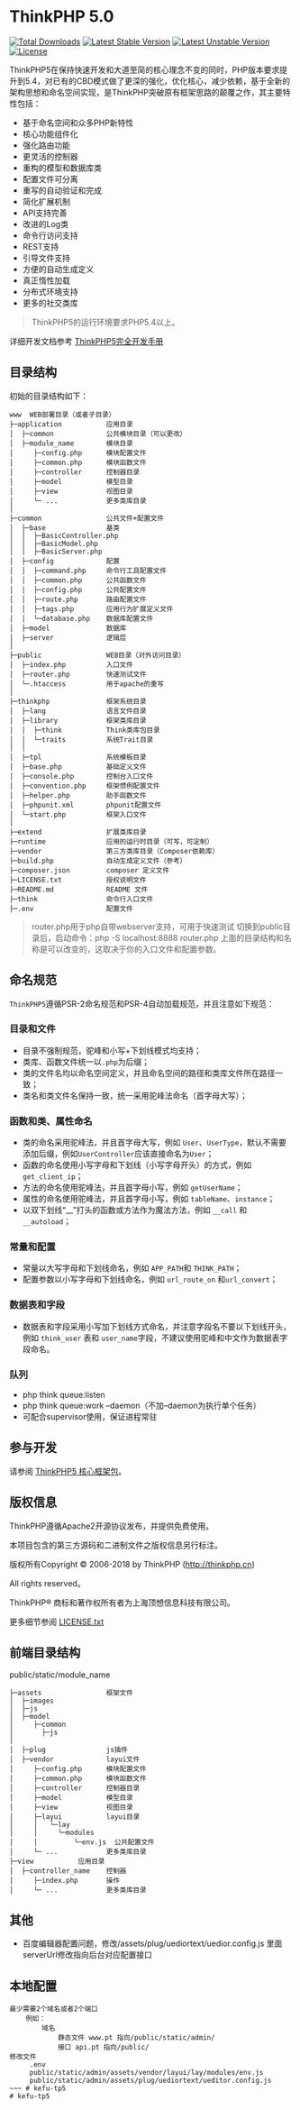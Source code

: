 ThinkPHP 5.0
===============

[![Total Downloads](https://poser.pugx.org/topthink/think/downloads)](https://packagist.org/packages/topthink/think)
[![Latest Stable Version](https://poser.pugx.org/topthink/think/v/stable)](https://packagist.org/packages/topthink/think)
[![Latest Unstable Version](https://poser.pugx.org/topthink/think/v/unstable)](https://packagist.org/packages/topthink/think)
[![License](https://poser.pugx.org/topthink/think/license)](https://packagist.org/packages/topthink/think)

ThinkPHP5在保持快速开发和大道至简的核心理念不变的同时，PHP版本要求提升到5.4，对已有的CBD模式做了更深的强化，优化核心，减少依赖，基于全新的架构思想和命名空间实现，是ThinkPHP突破原有框架思路的颠覆之作，其主要特性包括：

 + 基于命名空间和众多PHP新特性
 + 核心功能组件化
 + 强化路由功能
 + 更灵活的控制器
 + 重构的模型和数据库类
 + 配置文件可分离
 + 重写的自动验证和完成
 + 简化扩展机制
 + API支持完善
 + 改进的Log类
 + 命令行访问支持
 + REST支持
 + 引导文件支持
 + 方便的自动生成定义
 + 真正惰性加载
 + 分布式环境支持
 + 更多的社交类库

> ThinkPHP5的运行环境要求PHP5.4以上。

详细开发文档参考 [ThinkPHP5完全开发手册](http://www.kancloud.cn/manual/thinkphp5)

## 目录结构

初始的目录结构如下：

~~~
www  WEB部署目录（或者子目录）
├─application           应用目录
│  ├─common             公共模块目录（可以更改）
│  ├─module_name        模块目录
│     ├─config.php      模块配置文件
│     ├─common.php      模块函数文件
│     ├─controller      控制器目录
│     ├─model           模型目录
│     ├─view            视图目录
│     └─ ...            更多类库目录
│
├─common                公共文件+配置文件
│  ├─base             	基类
│  │  ├─BasicController.php      
│  │  ├─BasicModel.php      
│  │  ├─BasicServer.php      
│  ├─config             配置
│  │  ├─command.php     命令行工具配置文件
│  │  ├─common.php      公共函数文件
│  │  ├─config.php      公共配置文件
│  │  ├─route.php       路由配置文件
│  │  ├─tags.php        应用行为扩展定义文件
│  │  └─database.php    数据库配置文件
│  ├─model             	数据库
│  ├─server             逻辑层
│
├─public                WEB目录（对外访问目录）
│  ├─index.php          入口文件
│  ├─router.php         快速测试文件
│  └─.htaccess          用于apache的重写
│
├─thinkphp              框架系统目录
│  ├─lang               语言文件目录
│  ├─library            框架类库目录
│  │  ├─think           Think类库包目录
│  │  └─traits          系统Trait目录
│  │
│  ├─tpl                系统模板目录
│  ├─base.php           基础定义文件
│  ├─console.php        控制台入口文件
│  ├─convention.php     框架惯例配置文件
│  ├─helper.php         助手函数文件
│  ├─phpunit.xml        phpunit配置文件
│  └─start.php          框架入口文件
│
├─extend                扩展类库目录
├─runtime               应用的运行时目录（可写，可定制）
├─vendor                第三方类库目录（Composer依赖库）
├─build.php             自动生成定义文件（参考）
├─composer.json         composer 定义文件
├─LICENSE.txt           授权说明文件
├─README.md             README 文件
├─think                 命令行入口文件
├─.env                  配置文件
~~~

> router.php用于php自带webserver支持，可用于快速测试
> 切换到public目录后，启动命令：php -S localhost:8888  router.php
> 上面的目录结构和名称是可以改变的，这取决于你的入口文件和配置参数。

## 命名规范

`ThinkPHP5`遵循PSR-2命名规范和PSR-4自动加载规范，并且注意如下规范：

### 目录和文件

*   目录不强制规范，驼峰和小写+下划线模式均支持；
*   类库、函数文件统一以`.php`为后缀；
*   类的文件名均以命名空间定义，并且命名空间的路径和类库文件所在路径一致；
*   类名和类文件名保持一致，统一采用驼峰法命名（首字母大写）；

### 函数和类、属性命名

*   类的命名采用驼峰法，并且首字母大写，例如 `User`、`UserType`，默认不需要添加后缀，例如`UserController`应该直接命名为`User`；
*   函数的命名使用小写字母和下划线（小写字母开头）的方式，例如 `get_client_ip`；
*   方法的命名使用驼峰法，并且首字母小写，例如 `getUserName`；
*   属性的命名使用驼峰法，并且首字母小写，例如 `tableName`、`instance`；
*   以双下划线“__”打头的函数或方法作为魔法方法，例如 `__call` 和 `__autoload`；

### 常量和配置

*   常量以大写字母和下划线命名，例如 `APP_PATH`和 `THINK_PATH`；
*   配置参数以小写字母和下划线命名，例如 `url_route_on` 和`url_convert`；

### 数据表和字段

*   数据表和字段采用小写加下划线方式命名，并注意字段名不要以下划线开头，例如 `think_user` 表和 `user_name`字段，不建议使用驼峰和中文作为数据表字段命名。

### 队列
*   php think queue:listen
*   php think queue:work –daemon（不加–daemon为执行单个任务）
*   可配合supervisor使用，保证进程常驻

## 参与开发

请参阅 [ThinkPHP5 核心框架包](https://github.com/top-think/framework)。

## 版权信息

ThinkPHP遵循Apache2开源协议发布，并提供免费使用。

本项目包含的第三方源码和二进制文件之版权信息另行标注。

版权所有Copyright © 2006-2018 by ThinkPHP (http://thinkphp.cn)

All rights reserved。

ThinkPHP® 商标和著作权所有者为上海顶想信息科技有限公司。

更多细节参阅 [LICENSE.txt](LICENSE.txt)



## 前端目录结构
public/static/module_name
~~~
├─assets                框架文件
│  ├─images        
│  ├─js             
│  ├─model             
│     ├─common          
│     	├─js            
│           
│  ├─plug            	js插件
│  ├─vendor             layui文件
│     ├─config.php      模块配置文件
│     ├─common.php      模块函数文件
│     ├─controller      控制器目录
│     ├─model           模型目录
│     ├─view            视图目录
│     ├─layui           layui目录
│     │   └─lay  
│     │     └─modules
│     │         └─env.js  公共配置文件
│     └─ ...            更多类库目录
├─view           应用目录
│  ├─controller_name    控制器
│     ├─index.php       操作
│     └─ ...            更多类库目录
~~~

## 其他
* 百度编辑器配置问题，修改/assets/plug/uediortext/uedior.config.js 里面serverUrl修改指向后台对应配置接口

## 本地配置
   ~~~
   最少需要2个域名或者2个端口
       例如：
           域名
               静态文件 www.pt 指向/public/static/admin/
               接口 api.pt 指向/public/
   修改文件
        .env 
        public/static/admin/assets/vendor/layui/lay/modules/env.js
        public/static/admin/assets/plug/uediortext/ueditor.config.js      
   ~~~ # kefu-tp5
# kefu-tp5
